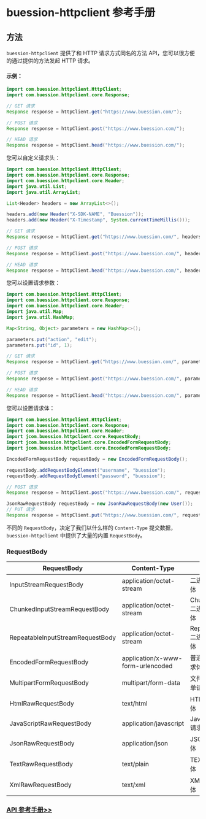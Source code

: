 # buession-httpclient 参考手册


## 方法


`buession-httpclient` 提供了和 HTTP 请求方式同名的方法 API，您可以很方便的通过提供的方法发起 HTTP 请求。


#### 示例：

```java
import com.buession.httpclient.HttpClient;
import com.buession.httpclient.core.Response;

// GET 请求
Response response = httpClient.get("https://www.buession.com/");

// POST 请求
Response response = httpClient.post("https://www.buession.com/");

// HEAD 请求
Response response = httpClient.head("https://www.buession.com/");
```

您可以自定义请求头：

```java
import com.buession.httpclient.HttpClient;
import com.buession.httpclient.core.Response;
import com.buession.httpclient.core.Header;
import java.util.List;
import java.util.ArrayList;

List<Header> headers = new ArrayList<>();

headers.add(new Header("X-SDK-NAME", "Buession"));
headers.add(new Header("X-Timestamp", System.currentTimeMillis()));

// GET 请求
Response response = httpClient.get("https://www.buession.com/", headers);

// POST 请求
Response response = httpClient.post("https://www.buession.com/", headers);

// HEAD 请求
Response response = httpClient.head("https://www.buession.com/", headers);
```

您可以设置请求参数：

```java
import com.buession.httpclient.HttpClient;
import com.buession.httpclient.core.Response;
import com.buession.httpclient.core.Header;
import java.util.Map;
import java.util.HashMap;

Map<String, Object> parameters = new HashMap<>();

parameters.put("action", "edit");
parameters.put("id", 1);

// GET 请求
Response response = httpClient.get("https://www.buession.com/", parameters);

// POST 请求
Response response = httpClient.post("https://www.buession.com/", parameters);

// HEAD 请求
Response response = httpClient.head("https://www.buession.com/", parameters);
```

您可以设置请求体：

```java
import com.buession.httpclient.HttpClient;
import com.buession.httpclient.core.Response;
import com.buession.httpclient.core.Header;
import jcom.buession.httpclient.core.RequestBody;
import jcom.buession.httpclient.core.EncodedFormRequestBody;
import jcom.buession.httpclient.core.EncodedFormRequestBody;

EncodedFormRequestBody requestBody = new EncodedFormRequestBody();

requestBody.addRequestBodyElement("username", "buession");
requestBody.addRequestBodyElement("password", "buession");

// POST 请求
Response response = httpClient.post("https://www.buession.com/", requestBody);

JsonRawRequestBody requestBody = new JsonRawRequestBody(new User());
// PUT 请求
Response response = httpClient.put("https://www.buession.com/", requestBody);
```

不同的 `RequestBody`，决定了我们以什么样的 `Content-Type` 提交数据，`buession-httpclient` 中提供了大量的内置 `RequestBody`。


### RequestBody


|  RequestBody                        | Content-Type                         | 说明                     |
|  ----                               | ----                                 | ----                    |
|  InputStreamRequestBody             | application/octet-stream             | 二进制请求体              |
|  ChunkedInputStreamRequestBody      | application/octet-stream             | Chunked 二进制请求体      |
|  RepeatableInputStreamRequestBody   | application/octet-stream             | Repeatable 二进制请求体    |
|  EncodedFormRequestBody             | application/x-www-form-urlencoded    | 普通表单请求体             |
|  MultipartFormRequestBody           | multipart/form-data                  | 文件上传表单请求体         |
|  HtmlRawRequestBody                 | text/html                            | HTML 请求体               |
|  JavaScriptRawRequestBody           | application/javascript               | JavaScript 请求体        |
|  JsonRawRequestBody                 | application/json                     | JSON 请求体              |
|  TextRawRequestBody                 | text/plain                           | TEXT 请求体              |
|  XmlRawRequestBody                  | text/xml                             | XML 请求体               |


### [API 参考手册>>](https://javadoc.io/static/com.buession/buession-httpclient/2.2.0/com/buession/httpclient/HttpClient.html)